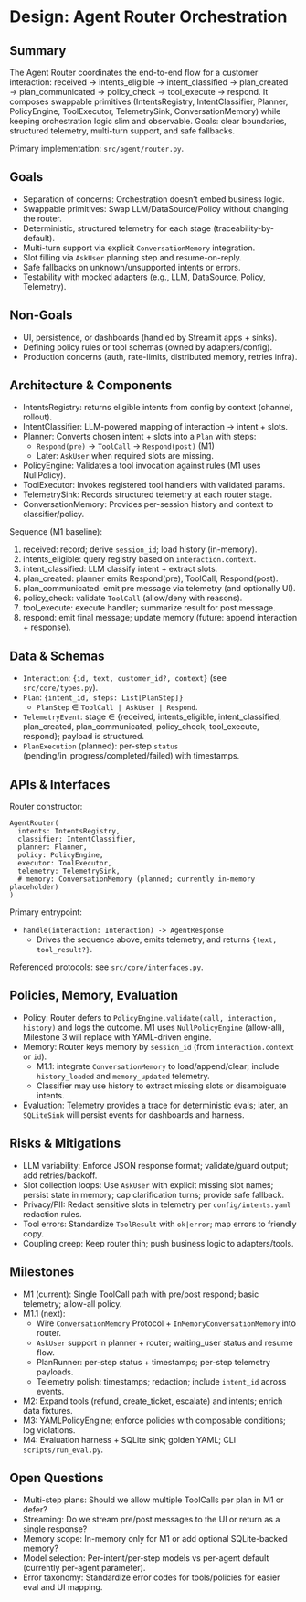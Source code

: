 # Design: Agent Router Orchestration

## Summary
The Agent Router coordinates the end-to-end flow for a customer interaction:
received → intents_eligible → intent_classified → plan_created → plan_communicated →
policy_check → tool_execute → respond. It composes swappable primitives
(IntentsRegistry, IntentClassifier, Planner, PolicyEngine, ToolExecutor,
TelemetrySink, ConversationMemory) while keeping orchestration logic slim and
observable. Goals: clear boundaries, structured telemetry, multi-turn support,
and safe fallbacks.

Primary implementation: `src/agent/router.py`.

## Goals
- Separation of concerns: Orchestration doesn’t embed business logic.
- Swappable primitives: Swap LLM/DataSource/Policy without changing the router.
- Deterministic, structured telemetry for each stage (traceability-by-default).
- Multi-turn support via explicit `ConversationMemory` integration.
- Slot filling via `AskUser` planning step and resume-on-reply.
- Safe fallbacks on unknown/unsupported intents or errors.
- Testability with mocked adapters (e.g., LLM, DataSource, Policy, Telemetry).

## Non-Goals
- UI, persistence, or dashboards (handled by Streamlit apps + sinks).
- Defining policy rules or tool schemas (owned by adapters/config).
- Production concerns (auth, rate-limits, distributed memory, retries infra).

## Architecture & Components
- IntentsRegistry: returns eligible intents from config by context (channel, rollout).
- IntentClassifier: LLM-powered mapping of interaction → intent + slots.
- Planner: Converts chosen intent + slots into a `Plan` with steps:
  - `Respond(pre)` → `ToolCall` → `Respond(post)` (M1)
  - Later: `AskUser` when required slots are missing.
- PolicyEngine: Validates a tool invocation against rules (M1 uses NullPolicy).
- ToolExecutor: Invokes registered tool handlers with validated params.
- TelemetrySink: Records structured telemetry at each router stage.
- ConversationMemory: Provides per-session history and context to classifier/policy.

Sequence (M1 baseline):
1) received: record; derive `session_id`; load history (in-memory).
2) intents_eligible: query registry based on `interaction.context`.
3) intent_classified: LLM classify intent + extract slots.
4) plan_created: planner emits Respond(pre), ToolCall, Respond(post).
5) plan_communicated: emit pre message via telemetry (and optionally UI).
6) policy_check: validate `ToolCall` (allow/deny with reasons).
7) tool_execute: execute handler; summarize result for post message.
8) respond: emit final message; update memory (future: append interaction + response).

## Data & Schemas
- `Interaction`: `{id, text, customer_id?, context}` (see `src/core/types.py`).
- `Plan`: `{intent_id, steps: List[PlanStep]}`
  - `PlanStep` ∈ `ToolCall | AskUser | Respond`.
- `TelemetryEvent`: stage ∈ {received, intents_eligible, intent_classified, plan_created,
  plan_communicated, policy_check, tool_execute, respond}; payload is structured.
- `PlanExecution` (planned): per-step `status` (pending/in_progress/completed/failed) with timestamps.

## APIs & Interfaces
Router constructor:
```
AgentRouter(
  intents: IntentsRegistry,
  classifier: IntentClassifier,
  planner: Planner,
  policy: PolicyEngine,
  executor: ToolExecutor,
  telemetry: TelemetrySink,
  # memory: ConversationMemory (planned; currently in-memory placeholder)
)
```

Primary entrypoint:
- `handle(interaction: Interaction) -> AgentResponse`
  - Drives the sequence above, emits telemetry, and returns `{text, tool_result?}`.

Referenced protocols: see `src/core/interfaces.py`.

## Policies, Memory, Evaluation
- Policy: Router defers to `PolicyEngine.validate(call, interaction, history)` and logs the outcome. M1 uses `NullPolicyEngine` (allow-all), Milestone 3 will replace with YAML-driven engine.
- Memory: Router keys memory by `session_id` (from `interaction.context` or `id`).
  - M1.1: integrate `ConversationMemory` to load/append/clear; include `history_loaded` and `memory_updated` telemetry.
  - Classifier may use history to extract missing slots or disambiguate intents.
- Evaluation: Telemetry provides a trace for deterministic evals; later, an `SQLiteSink` will persist events for dashboards and harness.

## Risks & Mitigations
- LLM variability: Enforce JSON response format; validate/guard output; add retries/backoff.
- Slot collection loops: Use `AskUser` with explicit missing slot names; persist state in memory; cap clarification turns; provide safe fallback.
- Privacy/PII: Redact sensitive slots in telemetry per `config/intents.yaml` redaction rules.
- Tool errors: Standardize `ToolResult` with `ok|error`; map errors to friendly copy.
- Coupling creep: Keep router thin; push business logic to adapters/tools.

## Milestones
- M1 (current): Single ToolCall path with pre/post respond; basic telemetry; allow-all policy.
- M1.1 (next):
  - Wire `ConversationMemory` Protocol + `InMemoryConversationMemory` into router.
  - `AskUser` support in planner + router; waiting_user status and resume flow.
  - PlanRunner: per-step status + timestamps; per-step telemetry payloads.
  - Telemetry polish: timestamps; redaction; include `intent_id` across events.
- M2: Expand tools (refund, create_ticket, escalate) and intents; enrich data fixtures.
- M3: YAMLPolicyEngine; enforce policies with composable conditions; log violations.
- M4: Evaluation harness + SQLite sink; golden YAML; CLI `scripts/run_eval.py`.

## Open Questions
- Multi-step plans: Should we allow multiple ToolCalls per plan in M1 or defer?
- Streaming: Do we stream pre/post messages to the UI or return as a single response?
- Memory scope: In-memory only for M1 or add optional SQLite-backed memory?
- Model selection: Per-intent/per-step models vs per-agent default (currently per-agent parameter).
- Error taxonomy: Standardize error codes for tools/policies for easier eval and UI mapping.

